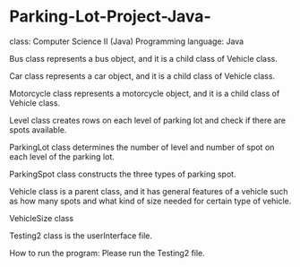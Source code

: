 # Parking-Lot-Project-Java-
class: Computer Science II (Java)
Programming language: Java

Bus class represents a bus object, and it is a child class of Vehicle class.

Car class represents a car object, and it is a child class of Vehicle class.

Motorcycle class represents a motorcycle object, and it is a child class of Vehicle class.

Level class creates rows on each level of parking lot and check if there are spots available.

ParkingLot class determines the number of level and number of spot on each level of the parking lot.


ParkingSpot class constructs the three types of parking spot.

Vehicle class is a parent class, and it has general features of a vehicle such as how many spots and what kind of size needed for certain type of vehicle.

VehicleSize class

Testing2 class is the userInterface file.

How to run the program:
Please run the Testing2 file.
